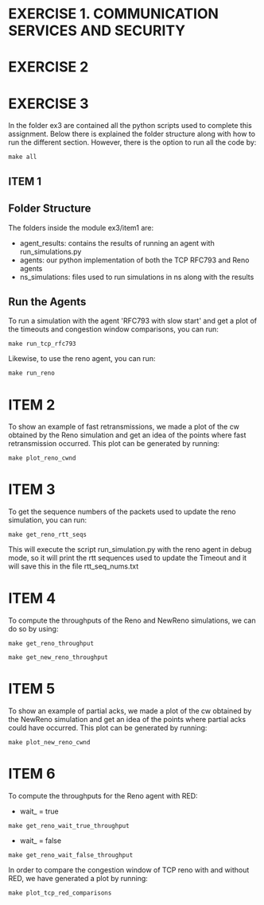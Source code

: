 # EXERCISE 1. COMMUNICATION SERVICES AND SECURITY

# EXERCISE 2

# EXERCISE 3

In the folder ex3 are contained all the python scripts used to complete this assignment. Below there is explained the folder structure along with how to run the different section.
However, there is the option to run all the code by:
````
make all
````

## ITEM 1

## Folder Structure

The folders inside the module ex3/item1 are:

- agent_results: contains the results of running an agent with run_simulations.py
- agents: our python implementation of both the TCP RFC793 and Reno agents
- ns_simulations: files used to run simulations in ns along with the results 

## Run the Agents
To run a simulation with the agent 'RFC793 with slow start' and get a plot of the timeouts and congestion window comparisons, you can run:
````
make run_tcp_rfc793
````
Likewise, to use the reno agent, you can run:
````
make run_reno
````

# ITEM 2

To show an example of fast retransmissions, we made a plot of the cw obtained by the Reno simulation and get an idea of the points where fast retransmission occurred. This plot can be generated by running:
````
make plot_reno_cwnd
````

# ITEM 3

To get the sequence numbers of the packets used to update the reno simulation, you can run:
````
make get_reno_rtt_seqs
````
This will execute the script run_simulation.py with the reno agent in debug mode, so it will print the rtt sequences used to update the Timeout and it will save this in the file rtt_seq_nums.txt

# ITEM 4

To compute the throughputs of the Reno and NewReno simulations, we can do so by using:
````
make get_reno_throughput
````
````
make get_new_reno_throughput
````

# ITEM 5

To show an example of partial acks, we made a plot of the cw obtained by the NewReno simulation and get an idea of the points where partial acks could have occurred. This plot can be generated by running:
````
make plot_new_reno_cwnd
````

# ITEM 6

To compute the throughputs for the Reno agent with RED:
- wait_ = true
````
make get_reno_wait_true_throughput
````
- wait_ = false
````
make get_reno_wait_false_throughput
````

In order to compare the congestion window of TCP reno with and without RED, we have generated a plot by running:
````
make plot_tcp_red_comparisons
````